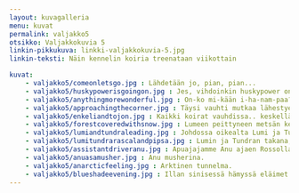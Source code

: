 ```yaml
---
layout: kuvagalleria
menu: kuvat
permalink: valjakko5
otsikko: Valjakkokuvia 5 
linkin-pikkukuva: linkki-valjakkokuvia-5.jpg
linkin-teksti: Näin kennelin koiria treenataan viikottain

kuvat:
    - valjakko5/comeonletsgo.jpg : Lähdetään jo, pian, pian...
    - valjakko5/huskypowerisgoingon.jpg : Jes, vihdoinkin huskypower on irti!!!
    - valjakko5/anythingmorewonderful.jpg : On-ko mi-kään i-ha-nam-paa?
    - valjakko5/approachingthecorner.jpg : Täysi vauhti mutkaa lähestyen...
    - valjakko5/enkeliandtojon.jpg : Kaikki koirat vauhdissa.. keskellä Enkeli (oik.) ja Tojon.
    - valjakko5/forestcoveredwithsnow.jpg : Lumeen peittyneen metsän keskellä, kauniit siperianhuskyt laukkaavat.
    - valjakko5/lumiandtundraleading.jpg : Johdossa oikealta Lumi ja Tundra.
    - valjakko5/lumitundrarascalandpipsa.jpg : Lumin ja Tundran takana, safarikennelissä kovia kokeneet Rascal (oik.) ja Pipsa, nyt elämänsä kunnossa.
    - valjakko5/assistantdriveranu.jpg : Apuajajamme Anu ajaen Rossolla (johdossa) ja Pandalla.
    - valjakko5/anuasamusher.jpg : Anu musherina.
    - valjakko5/anarcticfeeling.jpg : Arktinen tunnelma.
    - valjakko5/blueshadeevening.jpg : Illan sinisessä hämyssä eläimet hävisivät lumiseen metsään.
---
```

